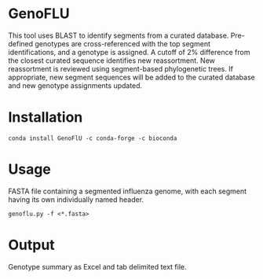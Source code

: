 # GenoFLU

This tool uses BLAST to identify segments from a curated database. Pre-defined genotypes are cross-referenced with the top segment identifications, and a genotype is assigned. A cutoff of 2% difference from the closest curated sequence identifies new reassortment. New reassortment is reviewed using segment-based phylogenetic trees. If appropriate, new segment sequences will be added to the curated database and new genotype assignments updated.

# Installation
```
conda install GenoFlU -c conda-forge -c bioconda
```

# Usage

FASTA file containing a segmented influenza genome, with each segment having its own individually named header.
```
genoflu.py -f <*.fasta>
```

# Output

Genotype summary as Excel and tab delimited text file.